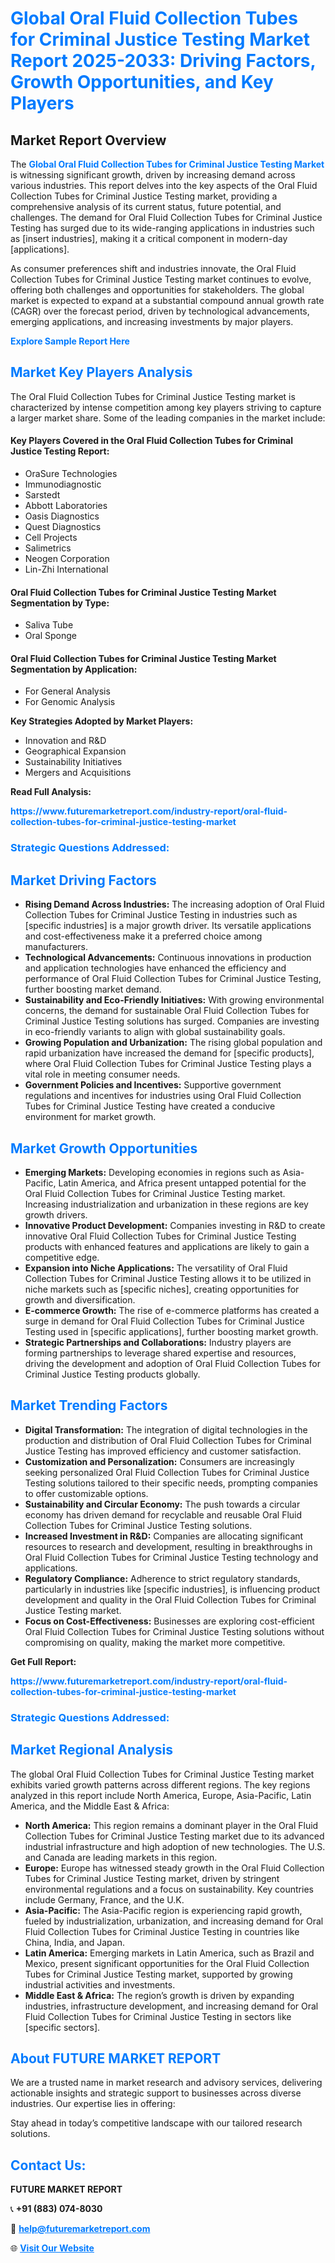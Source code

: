 <h1 style="color: #007BFF;">Global Oral Fluid Collection Tubes for Criminal Justice Testing Market Report 2025-2033: Driving Factors, Growth Opportunities, and Key Players</h1>

<section id="overview">
<h2>Market Report Overview</h2>
<p>The <a href="https://www.futuremarketreport.com/industry-report/oral-fluid-collection-tubes-for-criminal-justice-testing-market" style="color: #007BFF; text-decoration: none;"><strong>Global Oral Fluid Collection Tubes for Criminal Justice Testing Market</strong></a> is witnessing significant growth, driven by increasing demand across various industries. This report delves into the key aspects of the Oral Fluid Collection Tubes for Criminal Justice Testing market, providing a comprehensive analysis of its current status, future potential, and challenges. The demand for Oral Fluid Collection Tubes for Criminal Justice Testing has surged due to its wide-ranging applications in industries such as [insert industries], making it a critical component in modern-day [applications].</p>
<p>As consumer preferences shift and industries innovate, the Oral Fluid Collection Tubes for Criminal Justice Testing market continues to evolve, offering both challenges and opportunities for stakeholders. The global market is expected to expand at a substantial compound annual growth rate (CAGR) over the forecast period, driven by technological advancements, emerging applications, and increasing investments by major players.</p>
</section>

<section id="overview">
<p><a href="https://www.futuremarketreport.com/request-sample/reportId=78429" style="color: #007BFF; text-decoration: none;"><strong>Explore Sample Report Here</strong></a></p>
</section>

<section id="key-players">
<h2 style="color: #007BFF;">Market Key Players Analysis</h2>
<p>The Oral Fluid Collection Tubes for Criminal Justice Testing market is characterized by intense competition among key players striving to capture a larger market share. Some of the leading companies in the market include:</p>
<h4>Key Players Covered in the Oral Fluid Collection Tubes for Criminal Justice Testing Report:</h4>
<ul><li>OraSure Technologies</li><li>Immunodiagnostic</li><li>Sarstedt</li><li>Abbott Laboratories</li><li>Oasis Diagnostics</li><li>Quest Diagnostics</li><li>Cell Projects</li><li>Salimetrics</li><li>Neogen Corporation</li><li>Lin-Zhi International</li></ul>
<h4>Oral Fluid Collection Tubes for Criminal Justice Testing Market Segmentation by Type:</h4>
<ul><li>Saliva Tube</li><li>Oral Sponge</li></ul>

<h4>Oral Fluid Collection Tubes for Criminal Justice Testing Market Segmentation by Application:</h4>
<ul><li>For General Analysis</li><li>For Genomic Analysis</li></ul>
<p><strong>Key Strategies Adopted by Market Players:</strong></p>
<ul>
<li>Innovation and R&D</li>
<li>Geographical Expansion</li>
<li>Sustainability Initiatives</li>
<li>Mergers and Acquisitions</li>
</ul>
</section>

<section>
<p><strong>Read Full Analysis: </strong></p><a href="https://www.futuremarketreport.com/industry-report/oral-fluid-collection-tubes-for-criminal-justice-testing-market" style="color: #007BFF; text-decoration: none;"><strong>https://www.futuremarketreport.com/industry-report/oral-fluid-collection-tubes-for-criminal-justice-testing-market</strong></a>
<h3 style="color: #007BFF;">Strategic Questions Addressed:</h3>
</section>

<section id="driving-factors">
<h2 style="color: #007BFF;">Market Driving Factors</h2>
<ul>
<li><strong>Rising Demand Across Industries:</strong> The increasing adoption of Oral Fluid Collection Tubes for Criminal Justice Testing in industries such as [specific industries] is a major growth driver. Its versatile applications and cost-effectiveness make it a preferred choice among manufacturers.</li>
<li><strong>Technological Advancements:</strong> Continuous innovations in production and application technologies have enhanced the efficiency and performance of Oral Fluid Collection Tubes for Criminal Justice Testing, further boosting market demand.</li>
<li><strong>Sustainability and Eco-Friendly Initiatives:</strong> With growing environmental concerns, the demand for sustainable Oral Fluid Collection Tubes for Criminal Justice Testing solutions has surged. Companies are investing in eco-friendly variants to align with global sustainability goals.</li>
<li><strong>Growing Population and Urbanization:</strong> The rising global population and rapid urbanization have increased the demand for [specific products], where Oral Fluid Collection Tubes for Criminal Justice Testing plays a vital role in meeting consumer needs.</li>
<li><strong>Government Policies and Incentives:</strong> Supportive government regulations and incentives for industries using Oral Fluid Collection Tubes for Criminal Justice Testing have created a conducive environment for market growth.</li>
</ul>
</section>

<section id="growth-opportunities">
<h2 style="color: #007BFF;">Market Growth Opportunities</h2>
<ul>
<li><strong>Emerging Markets:</strong> Developing economies in regions such as Asia-Pacific, Latin America, and Africa present untapped potential for the Oral Fluid Collection Tubes for Criminal Justice Testing market. Increasing industrialization and urbanization in these regions are key growth drivers.</li>
<li><strong>Innovative Product Development:</strong> Companies investing in R&D to create innovative Oral Fluid Collection Tubes for Criminal Justice Testing products with enhanced features and applications are likely to gain a competitive edge.</li>
<li><strong>Expansion into Niche Applications:</strong> The versatility of Oral Fluid Collection Tubes for Criminal Justice Testing allows it to be utilized in niche markets such as [specific niches], creating opportunities for growth and diversification.</li>
<li><strong>E-commerce Growth:</strong> The rise of e-commerce platforms has created a surge in demand for Oral Fluid Collection Tubes for Criminal Justice Testing used in [specific applications], further boosting market growth.</li>
<li><strong>Strategic Partnerships and Collaborations:</strong> Industry players are forming partnerships to leverage shared expertise and resources, driving the development and adoption of Oral Fluid Collection Tubes for Criminal Justice Testing products globally.</li>
</ul>
</section>

<section id="trending-factors">
<h2 style="color: #007BFF;">Market Trending Factors</h2>
<ul>
<li><strong>Digital Transformation:</strong> The integration of digital technologies in the production and distribution of Oral Fluid Collection Tubes for Criminal Justice Testing has improved efficiency and customer satisfaction.</li>
<li><strong>Customization and Personalization:</strong> Consumers are increasingly seeking personalized Oral Fluid Collection Tubes for Criminal Justice Testing solutions tailored to their specific needs, prompting companies to offer customizable options.</li>
<li><strong>Sustainability and Circular Economy:</strong> The push towards a circular economy has driven demand for recyclable and reusable Oral Fluid Collection Tubes for Criminal Justice Testing solutions.</li>
<li><strong>Increased Investment in R&D:</strong> Companies are allocating significant resources to research and development, resulting in breakthroughs in Oral Fluid Collection Tubes for Criminal Justice Testing technology and applications.</li>
<li><strong>Regulatory Compliance:</strong> Adherence to strict regulatory standards, particularly in industries like [specific industries], is influencing product development and quality in the Oral Fluid Collection Tubes for Criminal Justice Testing market.</li>
<li><strong>Focus on Cost-Effectiveness:</strong> Businesses are exploring cost-efficient Oral Fluid Collection Tubes for Criminal Justice Testing solutions without compromising on quality, making the market more competitive.</li>
</ul>
</section>

<section>
<p><strong>Get Full Report: </strong></p><a href="https://www.futuremarketreport.com/industry-report/oral-fluid-collection-tubes-for-criminal-justice-testing-market" style="color: #007BFF; text-decoration: none;"><strong>https://www.futuremarketreport.com/industry-report/oral-fluid-collection-tubes-for-criminal-justice-testing-market</strong></a>
<h3 style="color: #007BFF;">Strategic Questions Addressed:</h3>
</section>


<section id="regional-analysis">
<h2 style="color: #007BFF;">Market Regional Analysis</h2>
<p>The global Oral Fluid Collection Tubes for Criminal Justice Testing market exhibits varied growth patterns across different regions. The key regions analyzed in this report include North America, Europe, Asia-Pacific, Latin America, and the Middle East & Africa:</p>
<ul>
<li><strong>North America:</strong> This region remains a dominant player in the Oral Fluid Collection Tubes for Criminal Justice Testing market due to its advanced industrial infrastructure and high adoption of new technologies. The U.S. and Canada are leading markets in this region.</li>
<li><strong>Europe:</strong> Europe has witnessed steady growth in the Oral Fluid Collection Tubes for Criminal Justice Testing market, driven by stringent environmental regulations and a focus on sustainability. Key countries include Germany, France, and the U.K.</li>
<li><strong>Asia-Pacific:</strong> The Asia-Pacific region is experiencing rapid growth, fueled by industrialization, urbanization, and increasing demand for Oral Fluid Collection Tubes for Criminal Justice Testing in countries like China, India, and Japan.</li>
<li><strong>Latin America:</strong> Emerging markets in Latin America, such as Brazil and Mexico, present significant opportunities for the Oral Fluid Collection Tubes for Criminal Justice Testing market, supported by growing industrial activities and investments.</li>
<li><strong>Middle East & Africa:</strong> The region’s growth is driven by expanding industries, infrastructure development, and increasing demand for Oral Fluid Collection Tubes for Criminal Justice Testing in sectors like [specific sectors].</li>
</ul>
</section>

<footer>
<h2 style="color: #007BFF;">About FUTURE MARKET REPORT</h2>
<p>We are a trusted name in market research and advisory services, delivering actionable insights and strategic support to businesses across diverse industries. Our expertise lies in offering:</p>

<p>Stay ahead in today’s competitive landscape with our tailored research solutions.</p>

<h2 style="color: #007BFF;">Contact Us:</h2>
<p><strong>FUTURE MARKET REPORT</strong></p>
<p>📞 <strong>+91 (883) 074-8030</strong></p>
<p>📧 <strong><a href="mailto:help@futuremarketreport.com" style="color: #007BFF;">help@futuremarketreport.com</a></strong></p>
<p>🌐 <strong><a href="https://www.futuremarketreport.com/" style="color: #007BFF;">Visit Our Website</a></strong></p>
</footer>